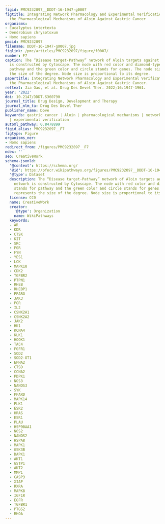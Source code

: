 ```yaml
---
figid: PMC9232097__DDDT-16-1947-g0007
figtitle: Integrating Network Pharmacology and Experimental Verification to Explore
  the Pharmacological Mechanisms of Aloin Against Gastric Cancer
organisms:
- Eucalyptus intertexta
- Dendrobium chrysotoxum
- Homo sapiens
pmcid: PMC9232097
filename: DDDT-16-1947-g0007.jpg
figlink: /pmc/articles/PMC9232097/figure/f0007/
number: F7
caption: The “Disease target-Pathway” network of Aloin targets against GC. The network
  is constructed by Cytoscape. The node with red color and diamond-type stands for
  pathway and the green color and circle stands for genes. The node size represents
  the size of the degree. Node size is proportional to its degree.
papertitle: Integrating Network Pharmacology and Experimental Verification to Explore
  the Pharmacological Mechanisms of Aloin Against Gastric Cancer.
reftext: Jia Gao, et al. Drug Des Devel Ther. 2022;16:1947-1961.
year: '2022'
doi: 10.2147/DDDT.S360790
journal_title: Drug Design, Development and Therapy
journal_nlm_ta: Drug Des Devel Ther
publisher_name: Dove
keywords: gastric cancer | Aloin | pharmacological mechanisms | network pharmacology
  | experimental verification
automl_pathway: 0.8478899
figid_alias: PMC9232097__F7
figtype: Figure
organisms_ner:
- Homo sapiens
redirect_from: /figures/PMC9232097__F7
ndex: ''
seo: CreativeWork
schema-jsonld:
  '@context': https://schema.org/
  '@id': https://pfocr.wikipathways.org/figures/PMC9232097__DDDT-16-1947-g0007.html
  '@type': Dataset
  description: The “Disease target-Pathway” network of Aloin targets against GC. The
    network is constructed by Cytoscape. The node with red color and diamond-type
    stands for pathway and the green color and circle stands for genes. The node size
    represents the size of the degree. Node size is proportional to its degree.
  license: CC0
  name: CreativeWork
  creator:
    '@type': Organization
    name: WikiPathways
  keywords:
  - AR
  - KDR
  - CTSK
  - KIT
  - SRC
  - FGR
  - FYN
  - YES1
  - LCK
  - MAPK10
  - CDK2
  - TGFBR2
  - PTPN1
  - RHEB
  - RHEBP1
  - PPARG
  - JAK3
  - PGR
  - IL2
  - CSNK2A1
  - CSNK2A2
  - JAK2
  - HK1
  - KCNA4
  - KLK1
  - HOOK1
  - TAC4
  - FGFR1
  - SOD2
  - SOD2-OT1
  - EPHA2
  - CTSD
  - CCNA2
  - PDPK1
  - NOS3
  - NANOS3
  - SYK
  - PPARD
  - MAPK14
  - PLK1
  - ESR2
  - HRAS
  - ESR1
  - PLAU
  - HSP90AA1
  - NOS2
  - NANOS2
  - HSPA8
  - MAPK1
  - GSK3B
  - DAPK1
  - AKT1
  - GSTP1
  - AKT2
  - MMP1
  - CASP3
  - XIAP
  - RXRA
  - MAPK8
  - IGF1R
  - EGFR
  - TGFBR1
  - PTGS2
  - RHOA
---
```

